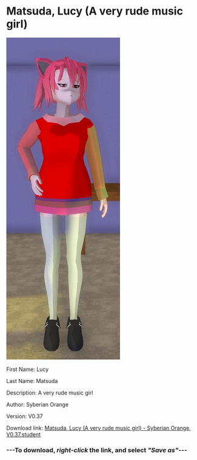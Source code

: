 # Matsuda, Lucy (A very rude music girl)

<img src = "https://raw.githubusercontent.com/Arbiter1223/Daigaku-Gurashi-Custom-Students/master/Students/Files/Matsuda%2C%20Lucy%20(A%20very%20rude%20music%20girl).png">

First Name: Lucy

Last Name: Matsuda

Description: A very rude music girl

Author: Syberian Orange

Version: V0.37

Download link: <a href="https://raw.githubusercontent.com/Arbiter1223/Daigaku-Gurashi-Custom-Students/master/Students/Files/Matsuda%2C%20Lucy%20(A%20very%20rude%20music%20girl)%20-%20Syberian%20Orange%2C%20V0.37.student">Matsuda, Lucy (A very rude music girl) - Syberian Orange, V0.37.student</a>

### ---**To download, _right-click_ the link, and select _"Save as"_**---

